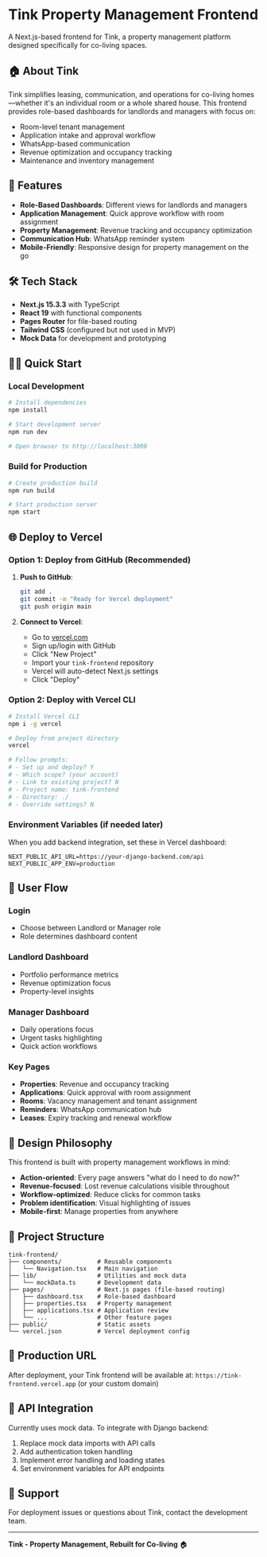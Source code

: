 # Tink Property Management Frontend

A Next.js-based frontend for Tink, a property management platform designed specifically for co-living spaces.

## 🏠 About Tink

Tink simplifies leasing, communication, and operations for co-living homes—whether it's an individual room or a whole shared house. This frontend provides role-based dashboards for landlords and managers with focus on:

- Room-level tenant management
- Application intake and approval workflow
- WhatsApp-based communication
- Revenue optimization and occupancy tracking
- Maintenance and inventory management

## 🚀 Features

- **Role-Based Dashboards**: Different views for landlords and managers
- **Application Management**: Quick approve workflow with room assignment
- **Property Management**: Revenue tracking and occupancy optimization
- **Communication Hub**: WhatsApp reminder system
- **Mobile-Friendly**: Responsive design for property management on the go

## 🛠️ Tech Stack

- **Next.js 15.3.3** with TypeScript
- **React 19** with functional components
- **Pages Router** for file-based routing
- **Tailwind CSS** (configured but not used in MVP)
- **Mock Data** for development and prototyping

## 🏃‍♂️ Quick Start

### Local Development

```bash
# Install dependencies
npm install

# Start development server
npm run dev

# Open browser to http://localhost:3000
```

### Build for Production

```bash
# Create production build
npm run build

# Start production server
npm start
```

## 🌐 Deploy to Vercel

### Option 1: Deploy from GitHub (Recommended)

1. **Push to GitHub**:
   ```bash
   git add .
   git commit -m "Ready for Vercel deployment"
   git push origin main
   ```

2. **Connect to Vercel**:
   - Go to [vercel.com](https://vercel.com)
   - Sign up/login with GitHub
   - Click "New Project"
   - Import your `tink-frontend` repository
   - Vercel will auto-detect Next.js settings
   - Click "Deploy"

### Option 2: Deploy with Vercel CLI

```bash
# Install Vercel CLI
npm i -g vercel

# Deploy from project directory
vercel

# Follow prompts:
# - Set up and deploy? Y
# - Which scope? (your account)
# - Link to existing project? N
# - Project name: tink-frontend
# - Directory: ./
# - Override settings? N
```

### Environment Variables (if needed later)

When you add backend integration, set these in Vercel dashboard:

```
NEXT_PUBLIC_API_URL=https://your-django-backend.com/api
NEXT_PUBLIC_APP_ENV=production
```

## 📱 User Flow

### Login
- Choose between Landlord or Manager role
- Role determines dashboard content

### Landlord Dashboard
- Portfolio performance metrics
- Revenue optimization focus
- Property-level insights

### Manager Dashboard
- Daily operations focus
- Urgent tasks highlighting
- Quick action workflows

### Key Pages
- **Properties**: Revenue and occupancy tracking
- **Applications**: Quick approval with room assignment
- **Rooms**: Vacancy management and tenant assignment
- **Reminders**: WhatsApp communication hub
- **Leases**: Expiry tracking and renewal workflow

## 🎯 Design Philosophy

This frontend is built with property management workflows in mind:

- **Action-oriented**: Every page answers "what do I need to do now?"
- **Revenue-focused**: Lost revenue calculations visible throughout
- **Workflow-optimized**: Reduce clicks for common tasks
- **Problem identification**: Visual highlighting of issues
- **Mobile-first**: Manage properties from anywhere

## 🔧 Project Structure

```
tink-frontend/
├── components/          # Reusable components
│   └── Navigation.tsx   # Main navigation
├── lib/                 # Utilities and mock data
│   └── mockData.ts      # Development data
├── pages/               # Next.js pages (file-based routing)
│   ├── dashboard.tsx    # Role-based dashboard
│   ├── properties.tsx   # Property management
│   ├── applications.tsx # Application review
│   └── ...              # Other feature pages
├── public/              # Static assets
└── vercel.json          # Vercel deployment config
```

## 🚀 Production URL

After deployment, your Tink frontend will be available at:
`https://tink-frontend.vercel.app` (or your custom domain)

## 🔗 API Integration

Currently uses mock data. To integrate with Django backend:

1. Replace mock data imports with API calls
2. Add authentication token handling
3. Implement error handling and loading states
4. Set environment variables for API endpoints

## 📧 Support

For deployment issues or questions about Tink, contact the development team.

---

**Tink - Property Management, Rebuilt for Co-living** 🏠
